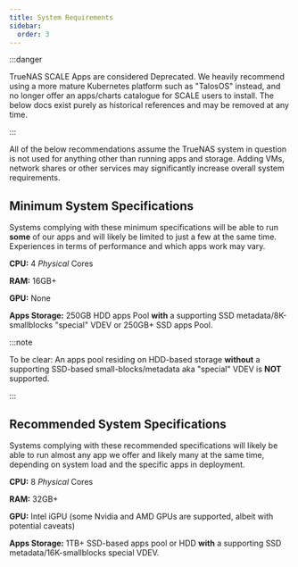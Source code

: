 ```yaml
---
title: System Requirements
sidebar:
  order: 3
---
```


:::danger

TrueNAS SCALE Apps are considered Deprecated. We heavily recommend using a more mature Kubernetes platform such as "TalosOS" instead, and no longer offer an apps/charts catalogue for SCALE users to install. The below docs exist purely as historical references and may be removed at any time.

:::

All of the below recommendations assume the TrueNAS system in question is not used for anything other than running apps and storage. Adding VMs, network shares or other services may significantly increase overall system requirements.

## Minimum System Specifications

Systems complying with these minimum specifications will be able to run **some** of our apps and will likely be limited to just a few at the same time. Experiences in terms of performance and which apps work may vary.

**CPU:** 4 *Physical* Cores

**RAM:** 16GB+

**GPU:** None

**Apps Storage:** 250GB HDD apps Pool **with** a supporting SSD metadata/8K-smallblocks "special" VDEV or 250GB+ SSD apps Pool.

:::note

To be clear: An apps pool residing on HDD-based storage **without** a supporting SSD-based small-blocks/metadata aka "special" VDEV is **NOT** supported.

:::

## Recommended System Specifications

Systems complying with these recommended specifications will likely be able to run almost any app we offer and likely many at the same time, depending on system load and the specific apps in deployment.

**CPU:** 8 *Physical* Cores

**RAM:** 32GB+

**GPU:** Intel iGPU (some Nvidia and AMD GPUs are supported, albeit with potential caveats)

**Apps Storage:** 1TB+ SSD-based apps pool or HDD **with** a supporting SSD metadata/16K-smallblocks special VDEV.
